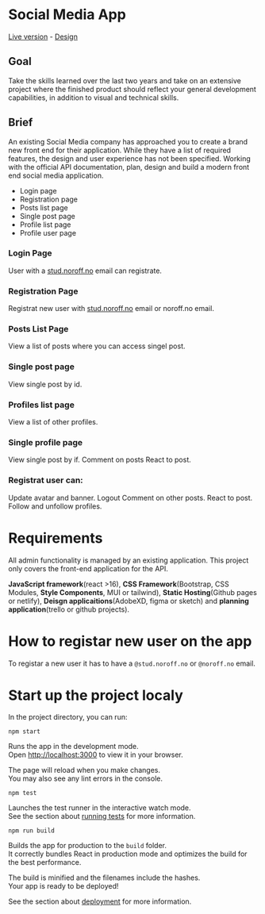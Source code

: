 # Social Media App
[Live version](https://helpful-panda-469815.netlify.app/) - [Design](https://pages.github.com/)
## Goal 
Take the skills learned over the last two years and take on an extensive project where the finished product should reflect your general development capabilities, in addition to visual and technical skills.

## Brief
An existing Social Media company has approached you to create a brand new front end for their application. 
While they have a list of required features, the design and user experience has not been specified. 
Working with the official API documentation, plan, design and build a modern front end social media application.

- Login page
- Registration page
- Posts list page
- Single post page
- Profile list page
- Profile user page

### Login Page
User with a [stud.noroff.no](http://stud.noroff.no) email can registrate. 

### Registration Page
Registrat new user with [stud.noroff.no](http://stud.noroff.no) email or noroff.no email. 

### Posts List Page
View a list of posts where you can access singel post.

### Single post page
View single post by id. 

### Profiles list page
View a list of other profiles.

### Single profile page
View single post by if. 
Comment on posts
React to post. 

### Registrat user can:
Update avatar and banner. 
Logout
Comment on other posts.
React to post. 
Follow and unfollow profiles.

# Requirements
All admin functionality is managed by an existing application. This project only covers the front-end application for the API.

**JavaScript framework**(react >16), **CSS Framework**(Bootstrap, CSS Modules, **Style Components**, MUI or tailwind), **Static Hosting**(Github pages or netlify), **Deisgn applicaitions**(AdobeXD, figma or sketch) and **planning application**(trello or github projects).

# How to registar new user on the app 
To registar a new user it has to have a `@stud.noroff.no` or `@noroff.no` email. 

# Start up the project localy
In the project directory, you can run:

`npm start`

Runs the app in the development mode.\
Open [http://localhost:3000](http://localhost:3000) to view it in your browser.

The page will reload when you make changes.\
You may also see any lint errors in the console.

`npm test`

Launches the test runner in the interactive watch mode.\
See the section about [running tests](https://facebook.github.io/create-react-app/docs/running-tests) for more information.

`npm run build`

Builds the app for production to the `build` folder.\
It correctly bundles React in production mode and optimizes the build for the best performance.

The build is minified and the filenames include the hashes.\
Your app is ready to be deployed!

See the section about [deployment](https://facebook.github.io/create-react-app/docs/deployment) for more information.

